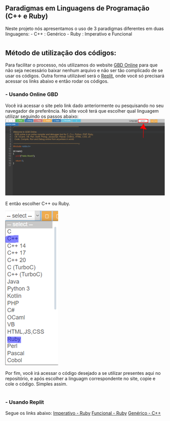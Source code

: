 ##  Paradigmas em Linguagens de Programação (C++ e Ruby)
Neste projeto nós apresentamos o uso de 3 paradigmas diferentes em duas linguagens:
        - C++ : Genérico
        - Ruby : Imperativo e Funcional
#
## Método de utilização dos códigos:
Para facilitar o processo, nós utilizamos do website [GBD Online](https://www.onlinegdb.com) para que não seja necessário baixar nenhum arquivo e não ser tão complicado de se usar os códigos.
Outra forma utilizável será o [Replit](https://replit.com/~), onde você só precisará acessar os links abaixo e então rodar os códigos.

  ### - Usando Online GBD
  Você irá acessar o site pelo link dado anteriormente ou pesquisando no seu navegador de preferência. No site você terá que escolher qual linguagem utilizar seguindo os passos abaixo:
  ![imagem](https://github.com/Anak1n098/Paradigmas-em-Linguagens/blob/main/imagens/img1.png)

  E então escolher C++ ou Ruby.
  
  ![imagem](https://github.com/Anak1n098/Paradigmas-em-Linguagens/blob/main/imagens/img2.png)

  Por fim, você irá acessar o código desejado a se utilizar presentes aqui no repositório, e após escolher a linguagm correspondente no site, copie e cole o código. Simples assim.
#
 ### - Usando Replit
 Segue os links abaixo:
        [Imperativo - Ruby](https://replit.com/@nicolassalvado2/Imperativo-Ruby)
        [Funcional - Ruby](https://replit.com/@nicolassalvado2/Funcional-Ruby#main.rb)
        [Genérico - C++](https://replit.com/@nicolassalvado2/Generico-C#main.cpp)
